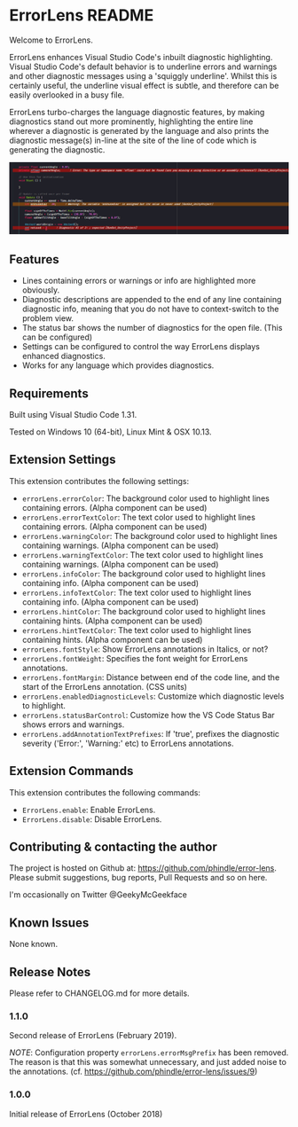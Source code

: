 # ErrorLens README

Welcome to ErrorLens.

ErrorLens enhances Visual Studio Code's inbuilt diagnostic highlighting. Visual Studio Code's default behavior is to
underline errors and warnings and other diagnostic messages using a 'squiggly underline'. Whilst this is certainly
useful, the underline visual effect is subtle, and therefore can be easily overlooked in a busy file.

ErrorLens turbo-charges the language diagnostic features, by making diagnostics stand out more prominently, highlighting
the entire line wherever a diagnostic is generated by the language and also prints the diagnostic message(s) in-line at
the site of the line of code which is generating the diagnostic.

![ErrorLens example](images/Screenshot-1.png)

## Features

* Lines containing errors or warnings or info are highlighted more obviously.
* Diagnostic descriptions are appended to the end of any line containing diagnostic info, meaning that you do not have to context-switch to the problem view.
* The status bar shows the number of diagnostics for the open file. (This can be configured)
* Settings can be configured to control the way ErrorLens displays enhanced diagnostics.
* Works for any language which provides diagnostics.

## Requirements

Built using Visual Studio Code 1.31.

Tested on Windows 10 (64-bit), Linux Mint & OSX 10.13.

## Extension Settings

This extension contributes the following settings:

* `errorLens.errorColor`: The background color used to highlight lines containing errors. (Alpha component can be used)
* `errorLens.errorTextColor`: The text color used to highlight lines containing errors. (Alpha component can be used)
* `errorLens.warningColor`: The background color used to highlight lines containing warnings. (Alpha component can be used)
* `errorLens.warningTextColor`: The text color used to highlight lines containing warnings. (Alpha component can be used)
* `errorLens.infoColor`: The background color used to highlight lines containing info. (Alpha component can be used)
* `errorLens.infoTextColor`: The text color used to highlight lines containing info. (Alpha component can be used)
* `errorLens.hintColor`: The background color used to highlight lines containing hints. (Alpha component can be used)
* `errorLens.hintTextColor`: The text color used to highlight lines containing hints. (Alpha component can be used)
* `errorLens.fontStyle`: Show ErrorLens annotations in Italics, or not?
* `errorLens.fontWeight`: Specifies the font weight for ErrorLens annotations.
* `errorLens.fontMargin`: Distance between end of the code line, and the start of the ErrorLens annotation. (CSS units)
* `errorLens.enabledDiagnosticLevels`: Customize which diagnostic levels to highlight.
* `errorLens.statusBarControl`: Customize how the VS Code Status Bar shows errors and warnings.
* `errorLens.addAnnotationTextPrefixes`: If 'true', prefixes the diagnostic severity ('Error:', 'Warning:' etc) to ErrorLens annotations.

## Extension Commands

This extension contributes the following commands:

* `ErrorLens.enable`: Enable ErrorLens.
* `ErrorLens.disable`: Disable ErrorLens.

## Contributing & contacting the author

The project is hosted on Github at: <https://github.com/phindle/error-lens>. Please submit suggestions, bug reports, Pull Requests and so on here.

I'm occasionally on Twitter @GeekyMcGeekface

## Known Issues

None known.

## Release Notes

Please refer to CHANGELOG.md for more details.

### 1.1.0

Second release of ErrorLens (February 2019).

*NOTE*: Configuration property `errorLens.errorMsgPrefix` has been removed. The reason is that this was somewhat unnecessary, and just added noise to the annotations. (cf. <https://github.com/phindle/error-lens/issues/9>)

### 1.0.0

Initial release of ErrorLens (October 2018)
